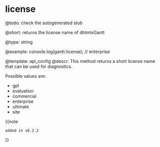 license
=============

@todo:
	check the autogenerated stub


@short:
	returns the license name of dhtmlxGantt

@type: string

@example:
console.log(gantt.license);
// enterprise


@template:	api_config
@descr:
This method returns a short license name that can be used for diagnostics. 

Possible values are:

- gpl
- evaluation
- commercial
- enterprise
- ultimate
- site

{{note

	added in v6.2.2
}}


